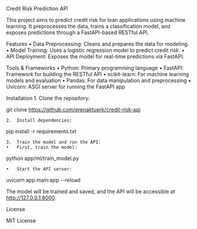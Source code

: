 Credit Risk Prediction API

This project aims to predict credit risk for loan applications using machine learning. It preprocesses the data, trains a classification model, and exposes predictions through a FastAPI-based RESTful API.

Features
	•	Data Preprocessing: Cleans and prepares the data for modeling.
	•	Model Training: Uses a logistic regression model to predict credit risk.
	•	API Deployment: Exposes the model for real-time predictions via FastAPI.

Tools & Frameworks
	•	Python: Primary programming language
	•	FastAPI: Framework for building the RESTful API
	•	scikit-learn: For machine learning models and evaluation
	•	Pandas: For data manipulation and preprocessing
	•	Uvicorn: ASGI server for running the FastAPI app

Installation
	1.	Clone the repository:

git clone <https://github.com/erenaktuerk/credit-risk-api>


	2.	Install dependencies:

pip install -r requirements.txt


	3.	Train the model and run the API:
	•	First, train the model:

python app/ml/train_model.py


	•	Start the API server:

uvicorn app.main:app --reload


The model will be trained and saved, and the API will be accessible at http://127.0.0.1:8000.

License

MIT License